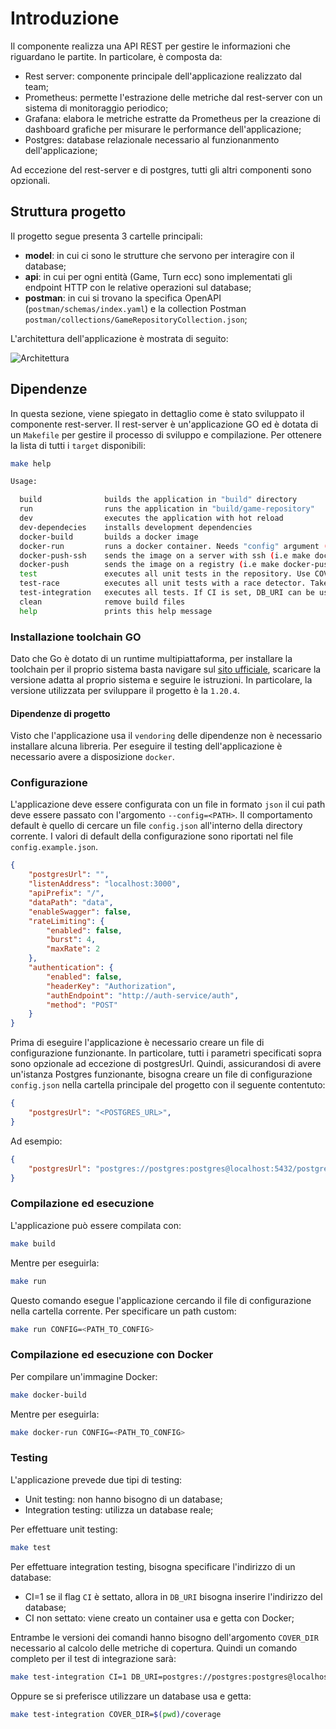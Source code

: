 # Introduzione
Il componente realizza una API REST per gestire le informazioni che riguardano le partite. In particolare, è composta da:

* Rest server: componente principale dell'applicazione realizzato dal team;
* Prometheus: permette l'estrazione delle metriche dal rest-server con un sistema di monitoraggio periodico;
* Grafana: elabora le metriche estratte da Prometheus per la creazione di dashboard grafiche per misurare le performance dell'applicazione;
* Postgres: database relazionale necessario al funzionanmento dell'applicazione;

Ad eccezione del rest-server e di postgres, tutti gli altri componenti sono opzionali.


## Struttura progetto
Il progetto segue presenta 3 cartelle principali:

* **model**: in cui ci sono le strutture che servono per interagire con il database;
* **api**: in cui per ogni entità (Game, Turn ecc) sono implementati gli endpoint HTTP con le relative operazioni sul database;
* **postman**: in cui si trovano la specifica OpenAPI (`postman/schemas/index.yaml`) e la collection Postman `postman/collections/GameRepositoryCollection.json`;

L'architettura dell'applicazione è mostrata di seguito:

![Architettura](images/arch.png)
## Dipendenze
In questa sezione, viene spiegato in dettaglio come è stato sviluppato il componente rest-server. Il rest-server è un'applicazione GO ed è dotata di un `Makefile` per gestire il processo di sviluppo e compilazione. Per ottenere la lista di tutti i `target` disponibili:

```sh
make help

Usage:

  build              builds the application in "build" directory
  run                runs the application in "build/game-repository"
  dev                executes the application with hot reload
  dev-dependecies    installs development dependencies
  docker-build       builds a docker image
  docker-run         runs a docker container. Needs "config" argument (i.e make docker-run config=$(pwd)/config.json)
  docker-push-ssh    sends the image on a server with ssh (i.e make docker-push-ssh SSH="10.10.1.1 -p1234")
  docker-push        sends the image on a registry (i.e make docker-push REGISTRY=<registry_name>)
  test               executes all unit tests in the repository. Use COVER_DIR=<PATH> to enable coverage. (i.e make test COVER_DIR=$(pwd)/coverage)
  test-race          executes all unit tests with a race detector. Takes longer
  test-integration   executes all tests. If CI is set, DB_URI can be used to set database URL, otherwis a docker container is used (i.e make test-integration CI=1 DB_URI=db-url COVER_DIR=/some/path)
  clean              remove build files
  help               prints this help message
```

### Installazione toolchain GO
Dato che Go è dotato di un runtime multipiattaforma, per installare la toolchain per il proprio sistema basta navigare sul [sito ufficiale](https://go.dev/dl/), scaricare la versione adatta al proprio sistema e seguire le istruzioni. In particolare, la versione utilizzata per sviluppare il progetto è la `1.20.4`.

#### Dipendenze di progetto
Visto che l'applicazione usa il `vendoring` delle dipendenze non è necessario installare alcuna libreria. Per eseguire il testing dell'applicazione è necessario avere a disposizione `docker`.

### Configurazione
L'applicazione deve essere configurata con un file in formato `json` il cui path deve essere passato con l'argomento `--config=<PATH>`. Il comportamento default è quello di cercare un file `config.json` all'interno della directory corrente. I valori di default della configurazione sono riportati nel file `config.example.json`.

```json
{
    "postgresUrl": "",
    "listenAddress": "localhost:3000",
    "apiPrefix": "/",
    "dataPath": "data",
    "enableSwagger": false,
    "rateLimiting": {
        "enabled": false,
        "burst": 4,
        "maxRate": 2
    },
    "authentication": {
        "enabled": false,
        "headerKey": "Authorization",
        "authEndpoint": "http://auth-service/auth",
        "method": "POST"
    }
}

```
Prima di eseguire l'applicazione è necessario creare un file di configurazione funzionante. In particolare, tutti i parametri specificati sopra sono opzionale ad eccezione di postgresUrl. Quindi, assicurandosi di avere un'istanza Postgres funzionante, bisogna creare un file di configurazione `config.json` nella cartella principale del progetto con il seguente contentuto:


```json title="config.json"
{
    "postgresUrl": "<POSTGRES_URL>",
}
```

Ad esempio:


```json title="config.json"
{
    "postgresUrl": "postgres://postgres:postgres@localhost:5432/postgres?sslmode=disable",
}
```

### Compilazione ed esecuzione
L'applicazione può essere compilata con:
```sh
make build
```

Mentre per eseguirla:

```sh
make run
```

Questo comando esegue l'applicazione cercando il file di configurazione nella cartella corrente. Per specificare un path custom:

```sh
make run CONFIG=<PATH_TO_CONFIG>
```

### Compilazione ed esecuzione con Docker
Per compilare un'immagine Docker:

```sh
make docker-build
```

Mentre per eseguirla:

```sh
make docker-run CONFIG=<PATH_TO_CONFIG>
```


### Testing
L'applicazione prevede due tipi di testing:

* Unit testing: non hanno bisogno di un database;
* Integration testing: utilizza un database reale;

Per effettuare unit testing:
```sh
make test
```

Per effettuare integration testing, bisogna specificare l'indirizzo di un database:

* CI=1 se il flag `CI` è settato, allora in `DB_URI` bisogna inserire l'indirizzo del database;
* CI non settato: viene creato un container usa e getta con Docker;

Entrambe le versioni dei comandi hanno bisogno dell'argomento `COVER_DIR` necessario al calcolo delle metriche di copertura. Quindi un comando completo per il test di integrazione sarà:

```sh
make test-integration CI=1 DB_URI=postgres://postgres:postgres@localhost:5432/postgres?sslmode=disable COVER_DIR=$(pwd)/coverage
```

Oppure se si preferisce utilizzare un database usa e getta:

```sh
make test-integration COVER_DIR=$(pwd)/coverage
```
